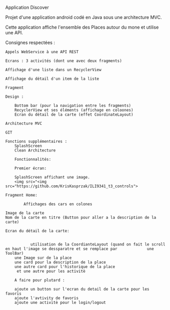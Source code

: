 Application Discover

Projet d'une application android codé en Java sous une architecture MVC.

Cette application affiche l'ensemble des Places autour du mone et utilise une API.

Consignes respectées :


    Appels WebService à une API REST

    Ecrans : 3 activités (dont une avec deux fragments)

    Affichage d'une liste dans un RecyclerView

    Affichage du détail d'un item de la liste

    Fragment

    Design :
				
        Bottom bar (pour la navigation entre les fragments)
        RecyclerView et ses éléments (affichage en coloones)
        Ecran du détail de la carte (effet CoordinateLayout)

    Architecture MVC

    GIT

    Fonctions supplémentaires :
        SplashScreen
        Clean Architecture
        
		Fonctionnalités:
		
		Premier écran:
		
		SplashScreen affichant une image.
		<img src="<img src="https://github.com/KrisKasprzak/ILI9341_t3_controls">
		
	Fragment Home:
	
			Affichages des cars en colones 
			
    Image de la carte
    Nom de la carte en titre (Button pour aller a la description de la carte)
   
    Ecran du détail de la carte: 
    
				
               utilisation de la CoordianteLayout (quand on fait le scroll en haut l'image se dessparatre et se remplace par 		     une ToolBar)
		une Image sur de la place 
		une card pour la description de la place 
		une autre card pour l'historique de la place
		 et une autre pour les activitè
				
		A faire pour plutard :
		
		ajoute un button sur l'ecran du detail de la carte pour les favoris 
		ajoute l'avtivity de favoris
		ajoute une activitè pour le login/logout 
		
		
